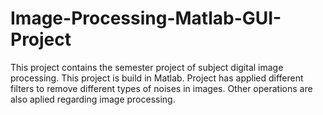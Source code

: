 # Image-Processing-Matlab-GUI-Project

This project contains the semester project of subject digital image processing.
This project is build in Matlab.
Project has applied different filters to remove different types of noises in images.
Other operations are also aplied regarding image processing.
